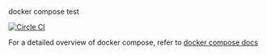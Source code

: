 docker compose test

[![Circle CI](https://circleci.com/gh/ShionRyuu/docker-compose/tree/master.svg?style=shield)](https://circleci.com/gh/ShionRyuu/docker-compose/tree/master)

For a detailed overview of docker compose, refer to [docker compose docs](https://docs.docker.com/compose/)

